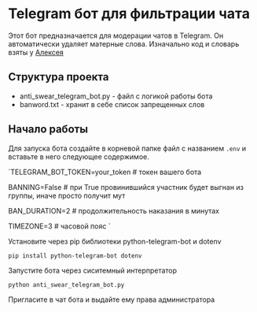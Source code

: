 # Telegram бот для фильтрации чата

Этот бот предназначается для модерации чатов в Telegram. Он автоматически удаляет матерные слова. Изначально код и словарь взяты у [Алексея](https://github.com/FilimonovAlexey/anti-spam-telegram-bot)

## Структура проекта
- anti_swear_telegram_bot.py - файл с логикой работы бота
- banword.txt - хранит в себе список запрещенных слов

## Начало работы
Для запуска бота создайте в корневой папке файл с названием `.env` и вставьте в него cледующее содержимое.

`TELEGRAM_BOT_TOKEN=your_token # токен вашего бота

BANNING=False # при True провинившийся участник будет выгнан из группы, иначе просто получит мут 

BAN_DURATION=2 # продолжительность наказания в минутах

TIMEZONE=3 # часовой пояс `


Установите через pip библиотеки python-telegram-bot и dotenv

`pip install python-telegram-bot dotenv` 

Запустите бота через сиситемный интерпретатор

`python anti_swear_telegram_bot.py`

Пригласите в чат бота и выдайте ему права администратора

